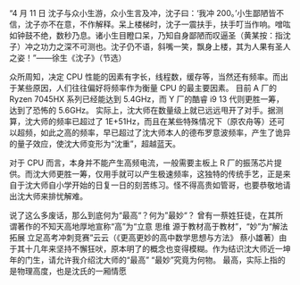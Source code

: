 “4 月 11 日
沈子与众小生游，众小生言及冲，沈子曰：‘我冲 200。’小生鄙陋皆不信，沈子亦不在意，不作解释。呆上楼梯时，沈子一震扶手，扶手叮当作响。噌吰如钟鼓不绝，数秒乃息。诸小生目瞪口呆，乃知自身鄙陋而叹逼圣（黄某按：指沈子）冲之功力之深不可测也。沈子仍不语，斜嘴一笑，飘身上楼，其为人果有圣人之姿！”——徐生《沈子》（节选）

众所周知，决定 CPU 性能的因素有字长，线程数，缓存等，当然还有频率。而出于某些原因，人们往往偏好将频率作为衡量 CPU 的最主要因素。
目前 A 厂的 Ryzen 7045HX 系列已经能达到 5.4GHz，而 Y 厂的酷睿 i9 13 代则更胜一筹，达到了恐怖的 5.6GHz。
实际上，沈大师在数量级上就已远远甩开了对手。据测算，沈大师的频率已超过了 1E+51Hz，而且在某些特殊情况下（原农舟等）还可以超频，如此之高的频率，早已超过了沈大师本人的德布罗意波频率，产生了诡异的量子效应，使沈大师变形为“沈重”，超越蓝天。

对于 CPU 而言，本身并不能产生高频电流，一般需要主板上 R 厂的振荡芯片提供。而沈大师更胜一筹，仅用手就可以产生极速频率，这独特的传统手艺，正是来自于沈大师自小学开始的日复一日的刻苦练习。怪不得高贵如管哥，也要恭敬地请出沈大师来排忧解难。

说了这么多废话，那么到底何为“最高“？何为”最妙“？
曾有一蔡姓狂徒，在其所谓著作的不知天高地厚地宣称“高”为“立意 思维 源于教材高于教材”，“妙”为“解法 拓展 立足高考冲刺竞赛”云云（《更高更妙的高中数学思想与方法》 蔡小雄著）由于其十几年来坚持不懈狂吠，原本明了的概念也变得模糊。作为结识沈大师近一坤年的门生，请允许我介绍沈大师的“最高” “最妙”究竟为何物。
最高，实际上指的是物理高度，也是沈氏的一厢情愿
